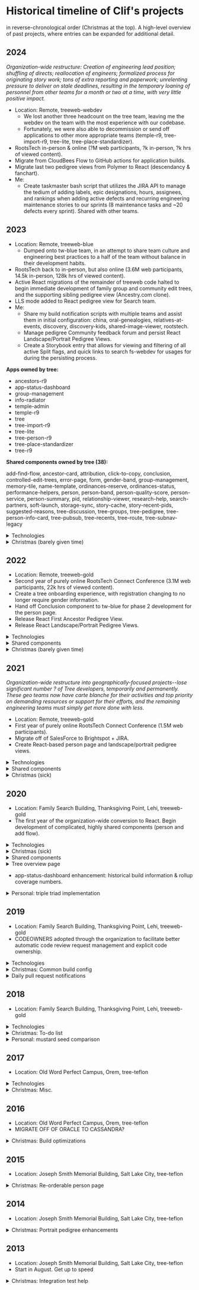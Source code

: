 # Historical timeline of Clif's projects

in reverse-chronological order (Christmas at the top). A high-level overview of past projects, where entries can be expanded for additional detail.

<!--- 

LINKS FOR STATS:

Package count (filter to @fs/zion): https://www.familysearch.org/frontier/dashboard/package (does not include individual counts of all zion-ui components)
Build time: https://www.familysearch.org/frontier/dashboard/zion-builds

--->


## 2024

*Organization-wide restructure: Creation of engineering lead position; shuffling of directs; reallocation of engineers; formalized process for originating story work; tons of extra reporting and paperwork; unrelenting pressure to deliver on stale deadlines, resulting in the temporary loaning of personnel from other teams for a month or two at a time, with very little positive impact.*

- Location: Remote, treeweb-webdev
	- We lost another three headcount on the tree team, leaving me the webdev on the team with the most experience with our codebase.
	- Fortunately, we were also able to decommission or send off applications to other more appropriate teams (temple-r9, tree-import-r9, tree-lite, tree-place-standardizer).
- RootsTech in-person & online (?M web participants, ?k in-person, ?k hrs of viewed content).
- Migrate from CloudBees Flow to GitHub actions for application builds.
- Migrate last two pedigree views from Polymer to React (descendancy & fanchart).
- Me: 
  - Create taskmaster bash script that utilizes the JIRA API to manage the tedium of adding labels, epic designations, hours, assignees, and rankings when adding active defects and recurring engineering maintenance stories to our sprints (8 maintenance tasks and ~20 defects every sprint). Shared with other teams.

## 2023

- Location: Remote, treeweb-blue
	- Dumped onto tw-blue team, in an attempt to share team culture and engineering best practices to a half of the team without balance in their development habits.
- RootsTech back to in-person, but also online (3.6M web participants, 14.5k in-person, 128k hrs of viewed content).
- Active React migrations of the remainder of treeweb code halted to begin immediate development of family group and community edit trees, and the supporting sibling pedigree view (Ancestry.com clone).
- LLS mode added to React pedigree view for Search team.
- Me: 
  - Share my build notification scripts with multiple teams and assist them in initial configuration: china, oral-genealogies, relatives-at-events, discovery, discovery-kids, shared-image-viewer, rootstech.
  - Manage pedigree Community feedback forum and persist React Landscape/Portrait Pedigree Views.
  - Create a Storybook entry that allows for viewing and filtering of all active Split flags, and quick links to search fs-webdev for usages for during the persisting process.

**Apps owned by tree:**

* ancestors-r9
* app-status-dashboard
* group-management
* info-radiator
* temple-admin
* temple-r9
* tree
* tree-import-r9
* tree-lite
* tree-person-r9
* tree-place-standardizer
* tree-r9

**Shared components owned by tree (38):**

add-find-flow, ancestor-card, attribution, click-to-copy, conclusion, controlled-edit-trees, error-page, form, gender-band, group-management, memory-tile, name-template, ordinances-reserve, ordinances-status, performance-helpers, person, person-band, person-quality-score, person-service, person-summary, pid, relationship-viewer, research-help, search-partners, soft-launch, storage-sync, story-cache, story-recent-pids, suggested-reasons, tree-discussion, tree-groups, tree-pedigree, tree-person-info-card, tree-pubsub, tree-recents, tree-route, tree-subnav-legacy

<details>
<summary>Technologies</summary>

- All babylon components moved to zion.
- Zion: GitHub monorepo of 131 (+104 zion-ui) components with 50-minute build time (v13)
    - React, Storybook, Yarn, Linaria, Lerna, Babel, Jest, Cypress, NX (not really), ESLint8, Prettier, Travis CI, node 20
- Heroku, moving next year to pure AWS machines
- Akamai
- JavaScript: React (Polymer = deprecated)
- Split.io feature release management (479 active flags)
- CloudBees (formerly ElectricFlow), moving next year to pure GitHub action builds
- SauceLabs
- Slack + Microsoft Teams
- Convert from VersionOne project management to JIRA, with some significant hangups and drawbacks

</details>

<details>
<summary>Christmas (barely given time)</summary>

- Restructure GitHub team configuration and subscriptions as a precursor to combining the Tree teams.

</details>

## 2022

- Location: Remote, treeweb-gold
- Second year of purely online RootsTech Connect Conference (3.1M web participants, 22k hrs of viewed content).
- Create a tree onboarding experience, with registration changing to no longer require gender information.
- Hand off Conclusion component to tw-blue for phase 2 development for the person page.
- Release React First Ancestor Pedigree View.
- Release React Landscape/Portrait Pedigree Views.

<details>
<summary>Technologies</summary>

- Zion: GitHub monorepo of 113 (+60 zion-ui) components with 60-minute build time (v12)
    - React, Storybook, Yarn, Linaria, Lerna, Babel, Jest, NX, ESLint7, Prettier, Travis CI, node 16, terrible MFA SSO

</details>

<details>
<summary>Shared components</summary>

- React: Forms AddFindFlow, Pedigree View
- Polymer: birch-standards-picker, birch-typeahead, fs-add-person, fs-cache, fs-change-summary, fs-collapsable-card, fs-copy-pid, fs-couple-renderer, fs-decorated-text, fs-demo, fs-descendancy, fs-dialog, fs-duplicate-not-a-match, fs-family-members, fs-fanchart, fs-find-page, fs-helplet, fs-horizontal-scroller, fs-indicators, fs-life-events, fs-list-page, fs-more-less, fs-pedigree, fs-pedigree-data-service, fs-permissions, fs-person-card, fs-person-data-service, fs-person-notes, fs-person-page, fs-person-summary, fs-person-tile, fs-person-timeline, fs-prompt, fs-relationship-calc, fs-research-help-page, fs-research-help-service, fs-reservations, fs-soft-launch, fs-temple, fs-test-component, fs-todo-list, fs-tree-changelog, fs-tree-common-routing, fs-tree-conclusion, fs-tree-is-authorized, fs-tree-name-template, fs-tree-navigation, fs-tree-onboarding-flow, fs-tree-person-ordinances, fs-tree-person-renderer, fs-tree-recents, fs-user-preferences-service, fs-user-service, fs-walkme, fs-watch, inert, resettable-properties-behavior, styles-wc, tree-data-handler, wc-i18n

</details>

<details>
<summary>Christmas (barely given time)</summary>

- Create React Descendancy view (recursive node, initial styling, connector lines, hover, expansion, collapse, data fetching)

</details>

## 2021

*Organization-wide restructure into geographically-focused projects--lose significant number ? of Tree developers, temporarily and permanently. These geo teams now have carte blanche for their activities and top priority on demanding resources or support for their efforts, and the remaining engineering teams must simply get more done with less.*

- Location: Remote, treeweb-gold
- First year of purely online RootsTech Connect Conference (1.5M web participants).
- Migrate off of SalesForce to Brightspot + JIRA.
- Create React-based person page and landscape/portrait pedigree views.

<details>
<summary>Technologies</summary>

- Zion: GitHub monorepo of 100+ components with 50-minute build time (v10)
    - React, Storybook, Yarn, Linaria, Lerna, Babel, Jest, Travis CI, node 14

</details>

<details>
<summary>Shared components</summary>

- Forms (complete performance overhaul conversion from Formik to react-hook-form)
- React: AddFindFlow, Conclusion, First Ancestor Pedigree View
- Polymer: birch-standards-picker, birch-typeahead, fs-add-person, fs-cache, fs-change-summary, fs-collapsable-card, fs-copy-pid, fs-couple-renderer, fs-decorated-text, fs-demo, fs-descendancy, fs-dialog, fs-duplicate-not-a-match, fs-family-members, fs-fanchart, fs-find-page, fs-helplet, fs-horizontal-scroller, fs-indicators, fs-life-events, fs-list-page, fs-more-less, fs-pedigree, fs-pedigree-data-service, fs-permissions, fs-person-card, fs-person-data-service, fs-person-notes, fs-person-page, fs-person-summary, fs-person-tile, fs-person-timeline, fs-prompt, fs-relationship-calc, fs-research-help-page, fs-research-help-service, fs-reservations, fs-soft-launch, fs-temple, fs-test-component, fs-todo-list, fs-tree-changelog, fs-tree-common-routing, fs-tree-conclusion, fs-tree-is-authorized, fs-tree-name-template, fs-tree-navigation, fs-tree-onboarding-flow, fs-tree-person-ordinances, fs-tree-person-renderer, fs-tree-recents, fs-user-preferences-service, fs-user-service, fs-walkme, fs-watch, inert, resettable-properties-behavior, styles-wc, tree-data-handler, wc-i18n

</details>

<details>
<summary>Christmas (sick)</summary>

- (Early) Organization-wide /version pages added to react branch of snow
- Stryker mutator update

</details>

## 2020

- Location: Family Search Building, Thanksgiving Point, Lehi, treeweb-gold
- The first year of the organization-wide conversion to React. Begin development of complicated, highly shared components (person and add flow).

<details>
<summary>Technologies</summary>

- Zion: GitHub monorepo of ~50 components with 20-minute build time (v9)
    - React, Storybook, Yarn, Emotion, Lerna, Babel, Jest, ESLint6, Travis CI, node 14
- Heroku
- Akamai
- JavaScript: React (Polymer = deprecated)
- CloudBees (formerly ElectricFlow)
- SauceLabs
- Slack + Microsoft Teams
- VersionOne

</details>

<details>
<summary>Christmas (sick)</summary>

- Stryker mutator integration with our babylon monorepo to identify true code coverage

</details>

<details>
<summary>Shared components</summary>

- React: Person (Couple, Name, PersonOverlay, PersonService), RelationshipViewer

</details>

<details>
<summary>Tree overview page</summary>

- Publicly-searchable and -indexable landing page to provide basic information, replacing the search records page that currently is the top result.

</details>

- app-status-dashboard enhancement: historical build information & rollup coverage numbers.

<details>
<summary>Personal: triple triad implementation</summary>

- Websocket-based, highly-cached webpage and game management and AI server implementation. ([source](https://github.com/skye2k2/triple-triad))

</details>

## 2019

- Location: Family Search Building, Thanksgiving Point, Lehi, treeweb-gold
- CODEOWNERS adopted through the organization to facilitate better automatic code review request management and explicit code ownership.

<details>
<summary>Technologies</summary>

- Heroku
- Akamai
- JavaScript: Polymer
- CloudBees (formerly ElectricFlow)
- SauceLabs
- Slack + Microsoft Teams
- VersionOne

</details>

<details>
<summary>Christmas: Common build config</summary>

- fs-common-build-scripts & eslint-config-tree updates
    - Add importable Travis CI configuration files to simplify maintenance across 60+ repositories
    - Update and add new linting plugins
    - Write unit tests for rules we care about

</details>

<details>
<summary>Daily pull request notifications</summary>

Enhance https://github.com/skye2k2/pr-police/branches in order to provide better functionality, including day and holiday exclusion, scheduled run times, tag exclusion, and better environment variable support. [pull request](https://github.com/Talkdesk/pr-police/pull/8)

</details>

## 2018

- Location: Family Search Building, Thanksgiving Point, Lehi, treeweb-gold

<details>
<summary>Technologies</summary>

- fs-components
    - Polymer, native web components, Web Component Tester, Sauce, ESLint, Code Climate, Travis CI, 
- Heroku
- Akamai
- JavaScript: Polymer (Angular = deprecated)
- ElectricFlow
- SauceLabs
- Slack + Cisco Webex
- VersionOne

</details>

<details>
<summary>Christmas: To-do list</summary>

- Home's To-do List moved to a shared component, improved, and tested [pull request](https://github.com/fs-webdev/fs-todo-list/pull/1)
    - Extricate web component-based code and related service
    - Create repo with Code Climate, Travis CI, ESLint, and Lingoport integrations
    - Organize code, add significant unit tests, and clean up linting infractions
    - Update to fs-styles, fs-checkbox, & fs-icon
    - Add functionality:
        - Add a button component that uses fs-styles .fs-subnav__item and launches the todo list in a flyout, for use on any page
        - Save on loss of focus, to keep from losing data or editing multiple items at once
        - Cancel and close edit mode on escape key
        - Add useful autofocus after opening in flyout mode or editing a todo item
        - Show warning message if we won't be able to retrieve user data
        - Allow editing of completed items (otherwise, they need to uncomplete, edit, and recomplete)
        - Add ability to delete tasks on mobile--always show remove buttons, for now
        - Add analytics tracking via fs-metrics
        - Add data-test attributes
- Books read list Google Book API (1,000/day rate limit) data splicer for ISBN and page count
- Add Konami cheat code support to fs-globals [pull request](https://github.com/fs-webdev/fs-globals/pull/70)

</details>

<details>
<summary>Personal: mustard seed comparison</summary>

- Minimal JavaScript and CSS image scaling implementation. ([source](https://github.com/skye2k2/mustard-seed-comparison))

</details>

## 2017

- Location: Old Word Perfect Campus, Orem, tree-teflon

<details>
<summary>Technologies</summary>

- ng-shared-components
    - Angular, Karma, Mocha, Chai, Sinon, PhantomJS, Code Climate, Travis CI
- Heroku
- Akamai
- JavaScript: Angular (gadgets = deprecated)
- ElectricFlow
- SauceLabs
- HipChat + Cisco Webex
- VersionOne

</details>

<details>
<summary>Christmas: Misc.</summary>

- Decrease V8 client manifest filesize (25kB-->5kB)
- Fully dynamic fs-icon demo page
- Convert to HF-provided /version page route I helped author
- V8 Pedigree > 480: Add fullscreen button
- User preference: Pedigree background image
- Help TreeWeb Blue with blueprint 1.0 conversion (scripts, Heroku add-ons & configuration)
- gitmanage.sh script branch summary option
- Disable splunk-logger while we triage dyno performance
- Skills app: animated HTTP status cats [source](https://github.com/skye2k2/skills)

</details>

## 2016

- Location: Old Word Perfect Campus, Orem, tree-teflon
- MIGRATE OFF OF ORACLE TO CASSANDRA?

<details>
<summary>Christmas: Build optimizations</summary>

- Add auto semver release tagging to Travis builds
- Speed up Travis CI builds (remove unnecessary system install) ~3:00 --> ~1:45
- Help search/indexing integrate Code Climate
- Create free disk space script and add to developer tips & tricks
- Create repository update script and add to developer tips & tricks
- Custom Travis CI error/warning Slack alerts (contain failure reason/last lines of log/additional detail)

</details>

## 2015

- Location: Joseph Smith Memorial Building, Salt Lake City, tree-teflon

<details>
<summary>Christmas: Re-orderable person page</summary>

- Re-orderable person page + UX-requested openness redesign
- Movie picker [source](https://github.com/skye2k2/movie-picker)

</details>

## 2014

- Location: Joseph Smith Memorial Building, Salt Lake City, tree-teflon

<details>
<summary>Christmas: Portrait pedigree enhancements</summary>

- Portrait pedigree flyout auto-scroll functionality
- Portrait pedigree restyle
    - Implement restyle as per UX
    - Add gradient bars, descendant handlebar, and update connector lines
    - Add daybreak theme

</details>

## 2013

- Location: Joseph Smith Memorial Building, Salt Lake City, tree-teflon
- Start in August. Get up to speed

<details>
<summary>Christmas: Integration test help</summary>

- On-premise machines used for integration acceptance testing regularly fail--schedule a daily restart to have each machine ready for each day

</details>
